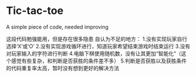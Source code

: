 # Tic-tac-toe
A simple piece of code, needed improving

这段代码勉强能用，但是存在很多隐患
自认为不足的地方：
1.没有实现玩家自行选择‘X’或‘O’
2.没有实现游戏循环进行，知道玩家希望结束游戏时结束运行
3.没有对玩家输入的字符进行判断
4.电脑下棋使用随机数，没有让其更加“智能化”（这个感觉有些复杂，和判断是否获胜的条件差不多）
5.判断是否获胜以及获胜条件的代码重复率太高，暂时没有想到更好的解决方法
